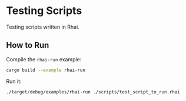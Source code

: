 Testing Scripts
===============

Testing scripts written in Rhai.


How to Run
----------

Compile the `rhai-run` example:

```bash
cargo build --example rhai-run
```

Run it:

```bash
./target/debug/examples/rhai-run ./scripts/test_script_to_run.rhai
```
